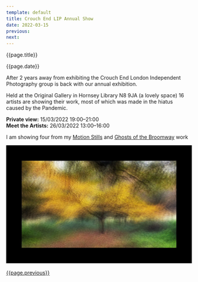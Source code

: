 ```yaml
---
template: default
title: Crouch End LIP Annual Show
date: 2022-03-15
previous:
next:
---
```


{{page.title}}

{{page.date}}

After 2 years away from exhibiting the Crouch End London Independent Photography group is back with our annual exhibition.

Held at the Original Gallery in Hornsey Library N8 9JA (a lovely space) 16 artists are showing their work, most of which was made in the hiatus caused by the Pandemic.

**Private view:** 15/03/2022 19:00–21:00<br />
**Meet the Artists:** 26/03/2022 13:00–16:00

I am showing four from my [Motion Stills](../motion-stills) and [Ghosts of the Broomway](../ghosts-of-the-broomway) work

![Motion Stills](../motion-stills/motion-stills-01.webp "Motion Stills")


[{{page.previous}}](2021-01-13-lip-chronicles-life-in-lockdown)